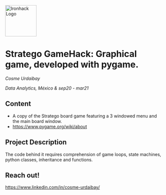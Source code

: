 <img src="https://bit.ly/2VnXWr2" alt="Ironhack Logo" width="100"/>

# Stratego GameHack: Graphical game, developed with pygame.

*Cosme Urdaibay*

*Data Analytics, México & sep20 - mar21*

## Content
- A copy of the Stratego board game featuring a 3 windowed menu and the main board window. 
- https://www.pygame.org/wiki/about

<a name="project-description"></a>

## Project Description
The code behind it requires comprehension of game loops, state machines, python classes, inheritance and functions.


<a name="links"></a>

## Reach out!

https://www.linkedin.com/in/cosme-urdaibay/
